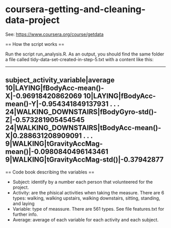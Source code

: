# coursera-getting-and-cleaning-data-project
See: https://www.coursera.org/course/getdata

== How the script works ==

Run the script run_analysis.R. As an output, you should find the same folder a file called tidy-data-set-created-in-step-5.txt with a content like this:

-----------------------------------------------------------------
subject_activity_variable|average
10|LAYING|fBodyAcc-mean()-X|-0.96918420862069
10|LAYING|fBodyAcc-mean()-Y|-0.954341849137931
.
.
.
24|WALKING_DOWNSTAIRS|fBodyGyro-std()-Z|-0.573281905454545
24|WALKING_DOWNSTAIRS|tBodyAcc-mean()-X|0.288631208909091
.
.
.
9|WALKING|tGravityAccMag-mean()|-0.0980840496143461
9|WALKING|tGravityAccMag-std()|-0.37942877
-----------------------------------------------------------------

== Code book describing the variables ==

* Subject: identify by a number each person that volunteered for the project.
* Activity: are the phisical activities when taking the measure. There are 6 types: walking, walking upstairs, walking downstairs, sitting, standing, and laying
* Variable: type of meassure. There are 561 types. See file features.txt for further info.
* Average: average of each variable for each activity and each subject.

